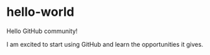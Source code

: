 # hello-world

Hello GitHub community!

I am excited to start using GitHub and learn the opportunities it gives.

